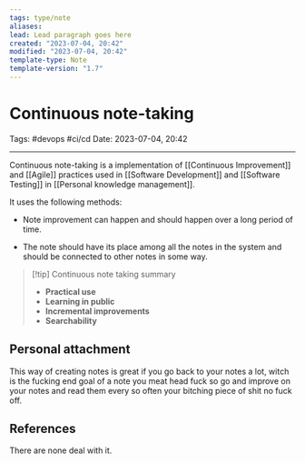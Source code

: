 ```yaml
---
tags: type/note
aliases:
lead: Lead paragraph goes here
created: "2023-07-04, 20:42"
modified: "2023-07-04, 20:42"
template-type: Note
template-version: "1.7"
---
```


# Continuous note-taking 

Tags: #devops #ci/cd
Date: 2023-07-04, 20:42

---
Continuous note-taking is a implementation of [[Continuous Improvement]] and [[Agile]] practices used in [[Software Development]] and [[Software Testing]] in [[Personal knowledge management]].

It uses the following methods:

- Note improvement can happen and should happen over a long period of time. 

- The note should have its place among all the notes in the system and should be connected to other notes in some way. 

> [!tip] Continuous note taking summary  
> - **Practical use**
> - **Learning in public** 
> - **Incremental improvements** 
> - **Searchability**

## Personal attachment 

This way of creating notes is great if you go back to your notes a lot, witch is the fucking end goal of a note you meat head fuck so go and improve on your notes and read them every so often your bitching piece of shit no fuck off.

## References

There are none deal with it.
